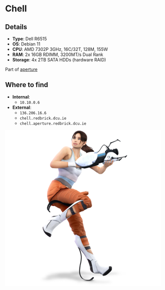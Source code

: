 # Chell

## Details
- **Type**: Dell R6515
- **OS**: Debian 11
- **CPU**: AMD 7302P 3GHz, 16C/32T, 128M, 155W
- **RAM**: 2x 16GB RDIMM, 3200MT/s Dual Rank
- **Storage**: 4x 2TB SATA HDDs (hardware RAID)

Part of [aperture](../../aperture/index.md)

## Where to find
- **Internal**:
	- `10.10.0.6`
- **External**:
	- `136.206.16.6`
	- `chell.redbrick.dcu.ie`
	- `chell.aperture.redbrick.dcu.ie`


![](../../assets/chell.png)